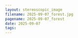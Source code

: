 ```yaml
---
layout: stereoscopic_image
filename: 2025-09-07_forest.jpg
pagename: 2025-09-07_forest
date: 2025-09-07
tags:
---
```


